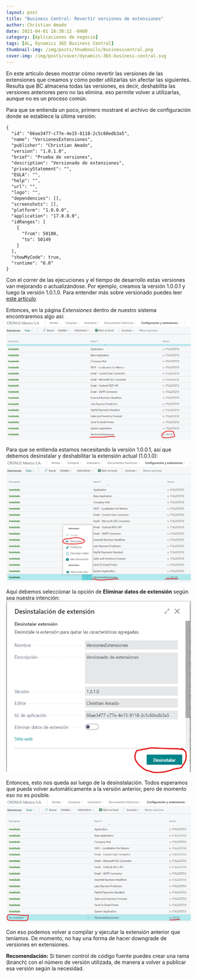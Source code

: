 ```yaml
---
layout: post
title: "Business Central: Revertir versiones de extensiones"
author: Christian Amado
date: 2021-04-01 16:38:12 -0400
category: [Aplicaciones de negocio]
tags: [AL, Dynamics 365 Business Central]
thumbnail-img: /img/posts/thumbnails/businesscentral.png
cover-img: /img/posts/cover/dynamics-365-business-central.svg
---
```


En este articulo deseo mostrar cómo revertir las versiones de las extensiones que creamos y cómo poder utilizarlas sin afectar las siguientes. Resulta que BC almacena todas las versiones, es decir, deshabilita las versiones anteriores pero no las elimina. eso permite volver a utilizarlas, aunque no es un proceso común.

<!--more-->

Para que se entienda un poco, primero mostraré el archivo de configuración donde se establece la última versión:
```
{
  "id": "66ae3477-c77e-4e15-8118-2c5c60edb3a5",
  "name": "VersionesExtensiones",
  "publisher": "Christian Amado",
  "version": "1.0.1.0",
  "brief": "Prueba de versiones",
  "description": "Versionado de extensiones",
  "privacyStatement": "",
  "EULA": "",
  "help": "",
  "url": "",
  "logo": "",
  "dependencies": [],
  "screenshots": [],
  "platform": "1.0.0.0",
  "application": "17.0.0.0",
  "idRanges": [
    {
      "from": 50100,
      "to": 50149
    }
  ],
  "showMyCode": true,
  "runtime": "6.0"
}
```
Con el correr de las ejecuciones y el tiempo de desarrollo estas versiones van mejorando o actualizándose. Por ejemplo, creamos la versión 1.0.0.1 y luego la versión 1.0.1.0. Para entender más sobre versionado puedes leer [este artículo](https://docs.microsoft.com/es-es/dotnet/standard/library-guidance/versioning#assembly-version "Versión de ensamblado")  

Entonces, en la página *Extensiones* dentro de nuestro sistema encontraremos algo así:  
![](/img/posts/2021/04/03/VersionExtension1.png)  

Para que se entienda estamos necesitando la versión 1.0.0.1, así que debemos desinstalar y deshabilitar la extensión actual (1.0.1.0):  
![](/img/posts/2021/04/03/VersionExtension2.png)  

Aquí debemos seleccionar la opción de **Eliminar datos de extensión** según sea nuestra intención:  
![](/img/posts/2021/04/03/VersionExtension3.png)  

Entonces, esto nos queda así luego de la desinstalación. Todos esperamos que pueda volver automáticamente a la versión anterior, pero de momento eso no es posible.  
![](/img/posts/2021/04/03/VersionExtension4.png)  

Con eso podemos volver a compilar y ejecutar la extensión anterior que teníamos. De momento, no hay una forma de hacer downgrade de versiones en extensiones.

**Recomendación:** Si tienen control de código fuente puedes crear una rama (branch) con el número de versión utilizada, de manera a volver a publicar esa versión según la necesidad.

